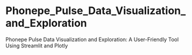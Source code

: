 # Phonepe_Pulse_Data_Visualization_and_Exploration
Phonepe Pulse Data Visualization and Exploration: A User-Friendly Tool Using Streamlit and Plotly
